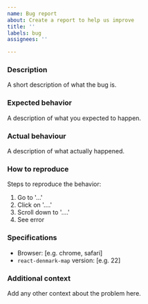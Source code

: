 ```yaml
---
name: Bug report
about: Create a report to help us improve
title: ''
labels: bug
assignees: ''

---
```


### Description

A short description of what the bug is.

### Expected behavior

A description of what you expected to happen.

### Actual behaviour

A description of what actually happened.

### How to reproduce

Steps to reproduce the behavior:

1. Go to '...'
2. Click on '....'
3. Scroll down to '....'
4. See error

### Specifications
 - Browser: [e.g. chrome, safari]
 - `react-denmark-map` version: [e.g. 22]

### Additional context

Add any other context about the problem here.
